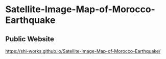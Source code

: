 # Satellite-Image-Map-of-Morocco-Earthquake
## Public Website
https://shi-works.github.io/Satellite-Image-Map-of-Morocco-Earthquake/
